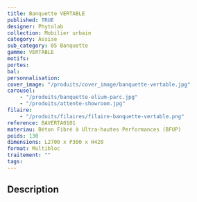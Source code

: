 ```yaml
---
title: Banquette VERTABLE
published: TRUE
designer: Phytolab
collection: Mobilier urbain
category: Assise
sub_category: 05 Banquette
gamme: VERTABLE
motifs:
portes:
bal:
personnalisation:
cover_image: "/produits/cover_image/banquette-vertable.jpg"
carousel:
    - "/produits/banquette-elium-parc.jpg"
    - "/produits/attente-showroom.jpg"
filaire:
    - "/produits/filaires/filaire-banquette-vertable.png"
reference: BAVERTA0101
materiau: Béton Fibré à Ultra-hautes Performances (BFUP)
poids: 130
dimensions: L2700 x P300 x H420
format: Multibloc
traitement: ""
tags:
---
```


## Description

